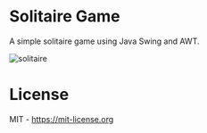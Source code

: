 # Solitaire Game
A simple solitaire game using Java Swing and AWT.

![solitaire](https://user-images.githubusercontent.com/93550350/192609262-067d70ed-4679-4a0a-a1ba-dba3bf1c3ffb.jpeg)

# License
MIT - https://mit-license.org
